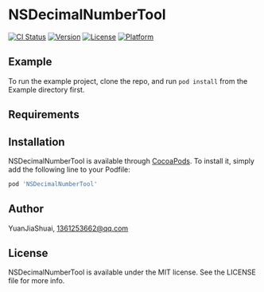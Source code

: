 # NSDecimalNumberTool

[![CI Status](https://img.shields.io/travis/YuanJiaShuai/NSDecimalNumberTool.svg?style=flat)](https://travis-ci.org/YuanJiaShuai/NSDecimalNumberTool)
[![Version](https://img.shields.io/cocoapods/v/NSDecimalNumberTool.svg?style=flat)](https://cocoapods.org/pods/NSDecimalNumberTool)
[![License](https://img.shields.io/cocoapods/l/NSDecimalNumberTool.svg?style=flat)](https://cocoapods.org/pods/NSDecimalNumberTool)
[![Platform](https://img.shields.io/cocoapods/p/NSDecimalNumberTool.svg?style=flat)](https://cocoapods.org/pods/NSDecimalNumberTool)

## Example

To run the example project, clone the repo, and run `pod install` from the Example directory first.

## Requirements

## Installation

NSDecimalNumberTool is available through [CocoaPods](https://cocoapods.org). To install
it, simply add the following line to your Podfile:

```ruby
pod 'NSDecimalNumberTool'
```

## Author

YuanJiaShuai, 1361253662@qq.com

## License

NSDecimalNumberTool is available under the MIT license. See the LICENSE file for more info.
